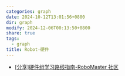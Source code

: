 ```yaml
---
categories: graph
date: 2024-10-12T13:01:56+0800
dir: graph
modify: 2024-12-06T00:13:50+0800
share: true
tags:
  - graph
title: Robot-硬件
---
```


- [\[分享\]硬件组学习路线指南-RoboMaster 社区](https://bbs.robomaster.com/article/43609)